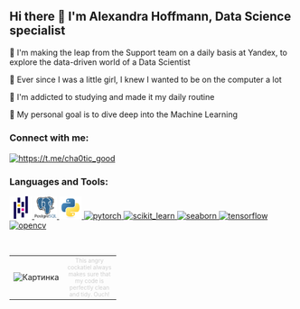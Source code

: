 <h2 align="left"> Hi there 👋 I'm Alexandra Hoffmann, Data Science specialist  </h1>

👾 I'm making the leap from the Support team on a daily basis at Yandex, to explore the data-driven world of a Data Scientist

👾 Ever since I was a little girl, I knew I wanted to be on the computer a lot

👾 I'm addicted to studying and made it my daily routine

👾 My personal goal is to dive deep into the Machine Learning

<h3 align="left"> Connect with me: </h1>
<p align="left">
<a href="https://t.me/cha0tic_good" target="blank"><img align="center" src="https://encrypted-tbn0.gstatic.com/images?q=tbn:ANd9GcREKLB_Z-hnuJhXHXypDe9VY7y8fA0k8L5CHmNnCHNymOghjlStwkeK-wUZFZZXYzF2YQ4&usqp=CAU" alt="https://t.me/cha0tic_good" height="40" width="40" /></a>
</p>

<h3 align="left"> Languages and Tools: </h1>
<p align="left"> <a href="https://pandas.pydata.org/" target="_blank" rel="noreferrer"> <img src="https://raw.githubusercontent.com/devicons/devicon/2ae2a900d2f041da66e950e4d48052658d850630/icons/pandas/pandas-original.svg" alt="pandas" width="40" height="40"/> </a> <a href="https://www.postgresql.org" target="blank" rel="noreferrer"> <img src="https://raw.githubusercontent.com/devicons/devicon/master/icons/postgresql/postgresql-original-wordmark.svg" alt="postgresql" width="40" height="40"/> </a> <a href="https://www.python.org" target="blank" rel="noreferrer"> <img src="https://raw.githubusercontent.com/devicons/devicon/master/icons/python/python-original.svg" alt="python" width="40" height="40"/> </a> <a href="https://pytorch.org/" target="blank" rel="noreferrer"> <img src="https://www.vectorlogo.zone/logos/pytorch/pytorch-icon.svg" alt="pytorch" width="40" height="40"/> </a> <a href="https://scikit-learn.org/" target="blank" rel="noreferrer"> <img src="https://upload.wikimedia.org/wikipedia/commons/0/05/Scikit_learn_logo_small.svg" alt="scikit_learn" width="40" height="40"/> </a> <a href="https://seaborn.pydata.org/" target="blank" rel="noreferrer"> <img src="https://seaborn.pydata.org/_images/logo-mark-lightbg.svg" alt="seaborn" width="40" height="40"/> </a> <a href="https://www.tensorflow.org" target="_blank" rel="noreferrer"> <img src="https://www.vectorlogo.zone/logos/tensorflow/tensorflow-icon.svg" alt="tensorflow" width="40" height="40"/> </a> <a href="https://opencv.org/" target="blank" rel="noreferrer"> <img src="https://www.vectorlogo.zone/logos/opencv/opencv-icon.svg" alt="opencv" width="40" height="40"/> </a>  </p>

<br>

<table>
  <tr>
    <td>
      <img src="https://i.ibb.co/PQDh0q6/photo-2024-10-15-12-46-43.jpg" alt="Картинка" width="100" height="100">
    </td>
    <td>
      <div style="width: 80px; height: 50px; display: table-cell; vertical-align: middle; text-align: center; font-size: 10px; opacity: 0.2;">
        This angry cockatiel always makes sure that my code is perfectly clean and tidy. Ouch! </div>
    </td>
  </tr>
</table>
